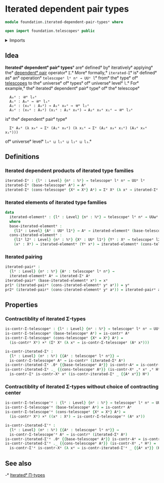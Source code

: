 # Iterated dependent pair types

```agda
module foundation.iterated-dependent-pair-typesᵉ where

open import foundation.telescopesᵉ public
```

<details><summary>Imports</summary>

```agda
open import elementary-number-theory.natural-numbersᵉ

open import foundation.dependent-pair-typesᵉ
open import foundation.universe-levelsᵉ

open import foundation-core.cartesian-product-typesᵉ
open import foundation-core.contractible-typesᵉ
```

</details>

## Idea

**Iteratedᵉ dependentᵉ pairᵉ types**ᵉ areᵉ definedᵉ byᵉ iterativelyᵉ applyingᵉ theᵉ
[dependentᵉ pair](foundation.dependent-pair-types.mdᵉ) operatorᵉ `Σ`.ᵉ Moreᵉ
formally,ᵉ `iterated-Σ`ᵉ isᵉ definedᵉ asᵉ anᵉ operationᵉ `telescopeᵉ lᵉ nᵉ → UUᵉ l`ᵉ fromᵉ
theᵉ typeᵉ ofᵉ [telescopes](foundation.telescopes.mdᵉ) to theᵉ universeᵉ ofᵉ typesᵉ ofᵉ
universeᵉ levelᵉ `l`.ᵉ Forᵉ example,ᵉ theᵉ iteratedᵉ dependentᵉ pairᵉ typeᵉ ofᵉ theᵉ
telescopeᵉ

```text
  A₀ᵉ : 𝒰ᵉ l₀ᵉ
  A₁ᵉ : A₀ᵉ → 𝒰ᵉ l₁ᵉ
  A₂ᵉ : (x₀ᵉ : A₀ᵉ) → A₁ᵉ x₀ᵉ → 𝒰ᵉ l₂ᵉ
  A₃ᵉ : (x₀ᵉ : A₀ᵉ) (x₁ᵉ : A₁ᵉ x₀ᵉ) → A₂ᵉ x₀ᵉ x₁ᵉ → 𝒰ᵉ l₃ᵉ
```

isᵉ theᵉ dependentᵉ pairᵉ typeᵉ

```text
  Σᵉ A₀ᵉ (λ x₀ᵉ → Σᵉ (A₁ᵉ x₀ᵉ) (λ x₁ᵉ → Σᵉ (A₂ᵉ x₀ᵉ x₁ᵉ) (A₃ᵉ x₀ᵉ x₁ᵉ)))
```

ofᵉ universeᵉ levelᵉ `l₀ᵉ ⊔ l₁ᵉ ⊔ l₂ᵉ ⊔ l₃`.ᵉ

## Definitions

### Iterated dependent products of iterated type families

```agda
iterated-Σᵉ : {lᵉ : Level} {nᵉ : ℕᵉ} → telescopeᵉ lᵉ nᵉ → UUᵉ lᵉ
iterated-Σᵉ (base-telescopeᵉ Aᵉ) = Aᵉ
iterated-Σᵉ (cons-telescopeᵉ {Xᵉ = Xᵉ} Aᵉ) = Σᵉ Xᵉ (λ xᵉ → iterated-Σᵉ (Aᵉ xᵉ))
```

### Iterated elements of iterated type families

```agda
data
  iterated-elementᵉ : {lᵉ : Level} {nᵉ : ℕᵉ} → telescopeᵉ lᵉ nᵉ → UUωᵉ
  where
  base-iterated-elementᵉ :
    {l1ᵉ : Level} {Aᵉ : UUᵉ l1ᵉ} → Aᵉ → iterated-elementᵉ (base-telescopeᵉ Aᵉ)
  cons-iterated-elementᵉ :
    {l1ᵉ l2ᵉ : Level} {nᵉ : ℕᵉ} {Xᵉ : UUᵉ l1ᵉ} {Yᵉ : Xᵉ → telescopeᵉ l2ᵉ nᵉ} →
    (xᵉ : Xᵉ) → iterated-elementᵉ (Yᵉ xᵉ) → iterated-elementᵉ (cons-telescopeᵉ Yᵉ)
```

### Iterated pairing

```agda
iterated-pairᵉ :
  {lᵉ : Level} {nᵉ : ℕᵉ} {Aᵉ : telescopeᵉ lᵉ nᵉ} →
  iterated-elementᵉ Aᵉ → iterated-Σᵉ Aᵉ
iterated-pairᵉ (base-iterated-elementᵉ xᵉ) = xᵉ
pr1ᵉ (iterated-pairᵉ (cons-iterated-elementᵉ yᵉ aᵉ)) = yᵉ
pr2ᵉ (iterated-pairᵉ (cons-iterated-elementᵉ yᵉ aᵉ)) = iterated-pairᵉ aᵉ
```

## Properties

### Contractiblity of iterated Σ-types

```agda
is-contr-Σ-telescopeᵉ : {lᵉ : Level} {nᵉ : ℕᵉ} → telescopeᵉ lᵉ nᵉ → UUᵉ lᵉ
is-contr-Σ-telescopeᵉ (base-telescopeᵉ Aᵉ) = is-contrᵉ Aᵉ
is-contr-Σ-telescopeᵉ (cons-telescopeᵉ {Xᵉ = Xᵉ} Aᵉ) =
  (is-contrᵉ Xᵉ) ×ᵉ (Σᵉ Xᵉ (λ xᵉ → is-contr-Σ-telescopeᵉ (Aᵉ xᵉ)))

is-contr-iterated-Σᵉ :
  {lᵉ : Level} (nᵉ : ℕᵉ) {{Aᵉ : telescopeᵉ lᵉ nᵉ}} →
  is-contr-Σ-telescopeᵉ Aᵉ → is-contrᵉ (iterated-Σᵉ Aᵉ)
is-contr-iterated-Σᵉ .0ᵉ {{base-telescopeᵉ Aᵉ}} is-contr-Aᵉ = is-contr-Aᵉ
is-contr-iterated-Σᵉ ._ {{cons-telescopeᵉ Aᵉ}} (is-contr-Xᵉ ,ᵉ xᵉ ,ᵉ Hᵉ) =
  is-contr-Σᵉ is-contr-Xᵉ xᵉ (is-contr-iterated-Σᵉ _ {{Aᵉ xᵉ}} Hᵉ)
```

### Contractiblity of iterated Σ-types without choice of contracting center

```agda
is-contr-Σ-telescope'ᵉ : {lᵉ : Level} {nᵉ : ℕᵉ} → telescopeᵉ lᵉ nᵉ → UUᵉ lᵉ
is-contr-Σ-telescope'ᵉ (base-telescopeᵉ Aᵉ) = is-contrᵉ Aᵉ
is-contr-Σ-telescope'ᵉ (cons-telescopeᵉ {Xᵉ = Xᵉ} Aᵉ) =
  (is-contrᵉ Xᵉ) ×ᵉ ((xᵉ : Xᵉ) → is-contr-Σ-telescope'ᵉ (Aᵉ xᵉ))

is-contr-iterated-Σ'ᵉ :
  {lᵉ : Level} (nᵉ : ℕᵉ) {{Aᵉ : telescopeᵉ lᵉ nᵉ}} →
  is-contr-Σ-telescope'ᵉ Aᵉ → is-contrᵉ (iterated-Σᵉ Aᵉ)
is-contr-iterated-Σ'ᵉ .0ᵉ {{base-telescopeᵉ Aᵉ}} is-contr-Aᵉ = is-contr-Aᵉ
is-contr-iterated-Σ'ᵉ ._ {{cons-telescopeᵉ Aᵉ}} (is-contr-Xᵉ ,ᵉ Hᵉ) =
  is-contr-Σ'ᵉ is-contr-Xᵉ (λ xᵉ → is-contr-iterated-Σ'ᵉ _ {{Aᵉ xᵉ}} (Hᵉ xᵉ))
```

## See also

-ᵉ [Iteratedᵉ Π-types](foundation.iterated-dependent-product-types.mdᵉ)